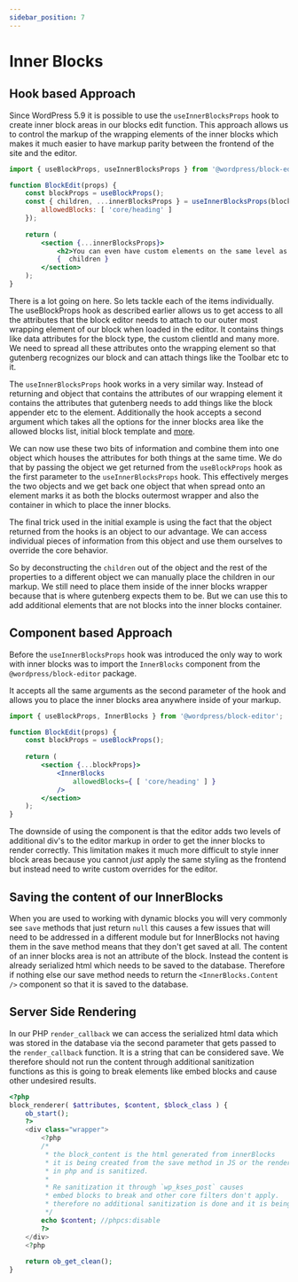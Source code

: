 ```yaml
---
sidebar_position: 7
---
```


# Inner Blocks

## Hook based Approach

Since WordPress 5.9 it is possible to use the `useInnerBlocksProps` hook to create inner block areas in our blocks edit function. This approach allows us to control the markup of the wrapping elements of the inner blocks which makes it much easier to have markup parity between the frontend of the site and the editor.

```jsx
import { useBlockProps, useInnerBlocksProps } from '@wordpress/block-editor';

function BlockEdit(props) {
	const blockProps = useBlockProps();
	const { children, ...innerBlocksProps } = useInnerBlocksProps(blockProps,{
		allowedBlocks: [ 'core/heading' ]
	});
	
	return (
		<section {...innerBlocksProps}>
			<h2>You can even have custom elements on the same level as your children</h2>
			{  children }
		</section>
	);
}
```

There is a lot going on here. So lets tackle each of the items individually.
The useBlockProps hook as described earlier allows us to get access to all the attributes that the block editor needs to attach to our outer most wrapping element of our block when loaded in the editor. It contains things like data attributes for the block type, the custom clientId and many more. We need to spread all these attributes onto the wrapping element so that gutenberg recognizes our block and can attach things like the Toolbar etc to it.

The `useInnerBlocksProps` hook works in a very similar way. Instead of returning and object that contains the attributes of our wrapping element it contains the attributes that gutenberg needs to add things like the block appender etc to the element. Additionally the hook accepts a second argument which takes all the options for the inner blocks area like the allowed blocks list, initial block template and [more](https://github.com/WordPress/gutenberg/tree/trunk/packages/block-editor/src/components/inner-blocks#props).

We can now use these two bits of information and combine them into one object which houses the attributes for both things at the same time. We do that by passing the object we get returned from the `useBlockProps` hook as the first parameter to the `useInnerBlocksProps` hook. This effectively merges the two objects and we get back one object that when spread onto an element marks it as both the blocks outermost wrapper and also the container in which to place the inner blocks.

The final trick used in the initial example is using the fact that the object returned from the hooks is an object to our advantage. We can access individual pieces of information from this object and use them ourselves to override the core behavior.

So by deconstructing the `children` out of the object and the rest of the properties to a different object we can manually place the children in our markup. We still need to place them inside of the inner blocks wrapper because that is where gutenberg expects them to be. But we can use this to add additional elements that are not blocks into the inner blocks container.

## Component based Approach

Before the `useInnerBlocksProps` hook was introduced the only way to work with inner blocks was to import the `InnerBlocks` component from the `@wordpress/block-editor` package.

It accepts all the same arguments as the second parameter of the hook and allows you to place the inner blocks area anywhere inside of your markup.

```jsx title="edit.js"
import { useBlockProps, InnerBlocks } from '@wordpress/block-editor';

function BlockEdit(props) {
	const blockProps = useBlockProps();
	
	return (
		<section {...blockProps}>
			<InnerBlocks
				allowedBlocks={ [ 'core/heading' ] }
			/>
		</section>
	);
}
```

The downside of using the component is that the editor adds two levels of additional div's to the editor markup in order to get the inner blocks to render correctly. This limitation makes it much more difficult to style inner block areas because you cannot _just_ apply the same styling as the frontend but instead need to write custom overrides for the editor.

## Saving the content of our InnerBlocks

When you are used to working with dynamic blocks you will very commonly see `save` methods that just return `null` this causes a few issues that will need to be addressed in a different module but for InnerBlocks not having them in the save method means that they don't get saved at all.
The content of an inner blocks area is not an attribute of the block. Instead the content is already serialized html which needs to be saved to the database. Therefore if nothing else our save method needs to return the `<InnerBlocks.Content />` component so that it is saved to the database.

## Server Side Rendering

In our PHP `render_callback` we can access the serialized html data which was stored in the database via the second parameter that gets passed to the `render_callback` function. It is a string that can be considered save. We therefore should not run the content through additional sanitization functions as this is going to break elements like embed blocks and cause other undesired results.

```php
<?php 
block_renderer( $attributes, $content, $block_class ) {
	ob_start();
	?>
	<div class="wrapper">
		<?php
		/*
		 * the block_content is the html generated from innerBlocks
		 * it is being created from the save method in JS or the render_callback
		 * in php and is sanitized.
		 *
		 * Re sanitization it through `wp_kses_post` causes
		 * embed blocks to break and other core filters don't apply.
		 * therefore no additional sanitization is done and it is being output as is
		 */
		echo $content; //phpcs:disable
		?>
	</div>
	<?php 
		
	return ob_get_clean();
}
```
